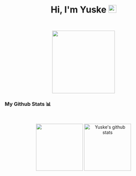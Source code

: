 <h1 align="center">Hi, I'm Yuske <img src="https://media.giphy.com/media/hvRJCLFzcasrR4ia7z/giphy.gif" width="25px"></h1>
<br>
<p align="center">
  <img src="https://tenor.com/pt/view/goku-gif-22710398.gif" width="200px">
</p>

### My Github Stats 📊

<br>
<p align="center" >
  <img src="https://github-readme-stats.vercel.app/api/top-langs/?username=tuskininjaa&theme=github_dark&hide_langs_below=1&layout=compact" height="150px"/>
  <img src="https://github-readme-stats.vercel.app/api?username=tuskininjaa&count_private=true&hide=stars&show_icons=true&theme=github_dark&line_height=27" alt="Yuske's github stats" height="150px"/>
</p>
    
<!--
**TuskiNinjaa/TuskiNinjaa** is a ✨ _special_ ✨ repository because its `README.md` (this file) appears on your GitHub profile.

Here are some ideas to get you started:

- 🔭 I’m currently working on ...
- 🌱 I’m currently learning ...
- 👯 I’m looking to collaborate on ...
- 🤔 I’m looking for help with ...
- 💬 Ask me about ...
- 📫 How to reach me: ...
- 😄 Pronouns: ...
- ⚡ Fun fact: ...
-->
